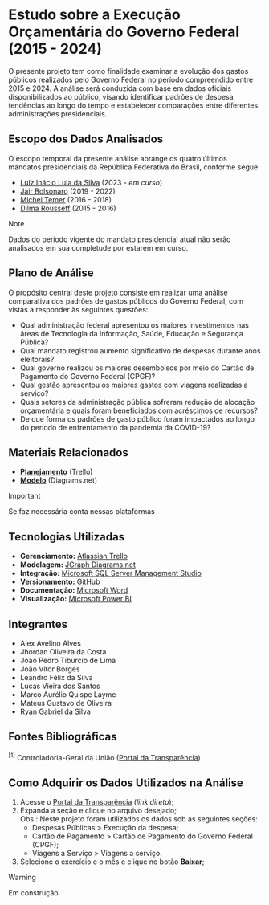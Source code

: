 # Estudo sobre a Execução Orçamentária do Governo Federal (2015 - 2024)

O presente projeto tem como finalidade examinar a evolução dos gastos públicos realizados pelo Governo Federal no período compreendido entre 2015 e 2024. A análise será conduzida com base em dados oficiais disponibilizados ao público, visando identificar padrões de despesa, tendências ao longo do tempo e estabelecer comparações entre diferentes administrações presidenciais.

## Escopo dos Dados Analisados

O escopo temporal da presente análise abrange os quatro últimos mandatos presidenciais da República Federativa do Brasil, conforme segue:

* [Luiz Inácio Lula da Silva](https://pt.wikipedia.org/wiki/Luiz_In%C3%A1cio_Lula_da_Silva) (2023 - *em curso*)
* [Jair Bolsonaro](https://pt.wikipedia.org/wiki/Jair_Bolsonaro) (2019 - 2022)
* [Michel Temer](https://pt.wikipedia.org/wiki/Michel_Temer) (2016 - 2018)
* [Dilma Rousseff](https://pt.wikipedia.org/wiki/Dilma_Rousseff) (2015 - 2016)

> [!NOTE]
> Dados do periodo vigente do mandato presidencial atual não serão analisados em sua completude por estarem em curso.

## Plano de Análise

O propósito central deste projeto consiste em realizar uma análise comparativa dos padrões de gastos públicos do Governo Federal, com vistas a responder às seguintes questões:

* Qual administração federal apresentou os maiores investimentos nas áreas de Tecnologia da Informação, Saúde, Educação e Segurança Pública?
* Qual mandato registrou aumento significativo de despesas durante anos eleitorais?
* Qual governo realizou os maiores desembolsos por meio do Cartão de Pagamento do Governo Federal (CPGF)?
* Qual gestão apresentou os maiores gastos com viagens realizadas a serviço?
* Quais setores da administração pública sofreram redução de alocação orçamentária e quais foram beneficiados com acréscimos de recursos?
* De que forma os padrões de gasto público foram impactados ao longo do período de enfrentamento da pandemia da COVID-19?

## Materiais Relacionados

* [**Planejamento**](https://trello.com/invite/b/68a26b55adf5e387ecadddb6/ATTI939cde0af54a71ff3c7f2f833fbde5ea694D52F9/organizacao-projeto) (Trello)
* [**Modelo**](https://app.diagrams.net/#G10KsQtyhNglqB2wWpPtrO3ri9Cd92kD9k) (Diagrams.net)
> [!IMPORTANT]
> Se faz necessária conta nessas plataformas

## Tecnologias Utilizadas

* **Gerenciamento:** [Atlassian Trello](https://trello.com/)
* **Modelagem:** [JGraph Diagrams.net](https://app.diagrams.net/)
* **Integração:** [Microsoft SQL Server Management Studio](https://www.microsoft.com/en-us/sql-server/sql-server-downloads)
* **Versionamento:** [GitHub](https://github.com/)
* **Documentação:** [Microsoft Word](https://word.cloud.microsoft/en-us/)
* **Visualização:** [Microsoft Power BI](https://www.microsoft.com/en-us/power-platform/products/power-bi/downloads)

##  Integrantes

* Alex Avelino Alves
* Jhordan Oliveira da Costa
* João Pedro Tiburcio de Lima
* João Vitor Borges
* Leandro Félix da Silva
* Lucas Vieira dos Santos
* Marco Aurélio Quispe Layme
* Mateus Gustavo de Oliveira
* Ryan Gabriel da Silva

##  Fontes Bibliográficas

<sup>[1]</sup> Controladoria-Geral da União ([Portal da Transparência](https://portaldatransparencia.gov.br/download-de-dados/))

## Como Adquirir os Dados Utilizados na Análise

1. Acesse o [Portal da Transparência](https://portaldatransparencia.gov.br/download-de-dados/) (*link direto*);
2. Expanda a seção e clique no arquivo desejado;</br>
  Obs.: Neste projeto foram utilizados os dados sob as seguintes seções:
    * Despesas Públicas > Execução da despesa;
    * Cartão de Pagamento > Cartão de Pagamento do Governo Federal (CPGF);
    * Viagens a Serviço > Viagens a serviço.
3. Selecione o exercício e o mês e clique no botão **Baixar**;

> [!WARNING]
> Em construção.
